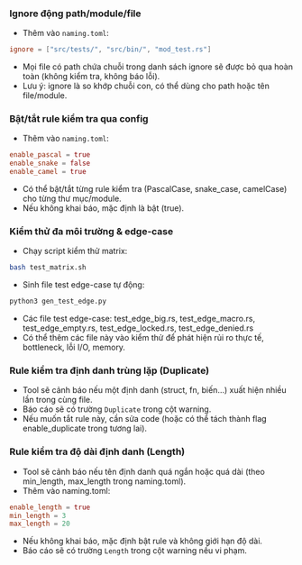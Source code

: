 ### Ignore động path/module/file
- Thêm vào `naming.toml`:
```toml
ignore = ["src/tests/", "src/bin/", "mod_test.rs"]
```
- Mọi file có path chứa chuỗi trong danh sách ignore sẽ được bỏ qua hoàn toàn (không kiểm tra, không báo lỗi).
- Lưu ý: ignore là so khớp chuỗi con, có thể dùng cho path hoặc tên file/module. 

### Bật/tắt rule kiểm tra qua config
- Thêm vào `naming.toml`:
```toml
enable_pascal = true
enable_snake = false
enable_camel = true
```
- Có thể bật/tắt từng rule kiểm tra (PascalCase, snake_case, camelCase) cho từng thư mục/module.
- Nếu không khai báo, mặc định là bật (true). 

### Kiểm thử đa môi trường & edge-case
- Chạy script kiểm thử matrix:
```sh
bash test_matrix.sh
```
- Sinh file test edge-case tự động:
```sh
python3 gen_test_edge.py
```
- Các file test edge-case: test_edge_big.rs, test_edge_macro.rs, test_edge_empty.rs, test_edge_locked.rs, test_edge_denied.rs
- Có thể thêm các file này vào kiểm thử để phát hiện rủi ro thực tế, bottleneck, lỗi I/O, memory. 

### Rule kiểm tra định danh trùng lặp (Duplicate)
- Tool sẽ cảnh báo nếu một định danh (struct, fn, biến...) xuất hiện nhiều lần trong cùng file.
- Báo cáo sẽ có trường `Duplicate` trong cột warning.
- Nếu muốn tắt rule này, cần sửa code (hoặc có thể tách thành flag enable_duplicate trong tương lai). 

### Rule kiểm tra độ dài định danh (Length)
- Tool sẽ cảnh báo nếu tên định danh quá ngắn hoặc quá dài (theo min_length, max_length trong naming.toml).
- Thêm vào naming.toml:
```toml
enable_length = true
min_length = 3
max_length = 20
```
- Nếu không khai báo, mặc định bật rule và không giới hạn độ dài.
- Báo cáo sẽ có trường `Length` trong cột warning nếu vi phạm. 